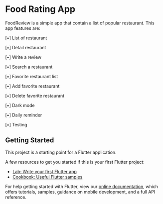 # Food Rating App

FoodReview is a simple app that contain a list of popular restaurant. This app features are:

[•] List of restaurant

[•] Detail restaurant

[•] Write a review

[•] Search a restaurant

[•] Favorite restaurant list

[•] Add favorite restaurant

[•] Delete favorite restaurant

[•] Dark mode

[•] Daily reminder

[•] Testing

## Getting Started

This project is a starting point for a Flutter application.

A few resources to get you started if this is your first Flutter project:

- [Lab: Write your first Flutter app](https://flutter.dev/docs/get-started/codelab)
- [Cookbook: Useful Flutter samples](https://flutter.dev/docs/cookbook)

For help getting started with Flutter, view our
[online documentation](https://flutter.dev/docs), which offers tutorials,
samples, guidance on mobile development, and a full API reference.
